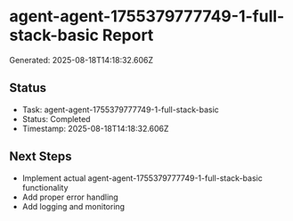 # agent-agent-1755379777749-1-full-stack-basic Report

Generated: 2025-08-18T14:18:32.606Z

## Status
- Task: agent-agent-1755379777749-1-full-stack-basic
- Status: Completed
- Timestamp: 2025-08-18T14:18:32.606Z

## Next Steps
- Implement actual agent-agent-1755379777749-1-full-stack-basic functionality
- Add proper error handling
- Add logging and monitoring
